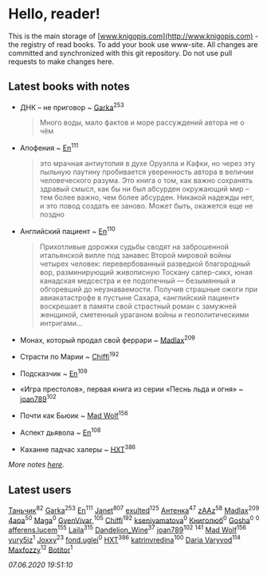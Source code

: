 # Hello, reader!
This is the main storage of [www.knigopis.com](http://www.knigopis.com) - the registry of read books.
To add your book use www-site. All changes are committed and synchronized with this git repository.
Do not use pull requests to make changes here.


## Latest books with notes
* ДНК – не приговор ~ [Garka](users/115/115753719718250012620-google)<sup>253</sup>
    > Много воды, мало фактов и море рассуждений автора не о чём

* Апофения ~ [En](users/333/333646551-vkontakte)<sup>111</sup>
    > это мрачная антиутопия в духе Оруэлла и Кафки, но через эту пыльную паутину пробивается уверенность автора в величии человеческого разума. Это книга о том, как важно сохранять здравый смысл, как бы ни был абсурден окружающий мир – тем более важно, чем более абсурден. Никакой надежды нет, и это повод создать ее заново. Может быть, окажется еще не поздно

* Английский пациент ~ [En](users/333/333646551-vkontakte)<sup>110</sup>
    > Прихотливые дорожки судьбы сводят на заброшенной итальянской вилле под занавес Второй мировой войны четырех человек: перевербованный разведкой благородный вор, разминирующий живописную Тоскану сапер-сикх, юная канадская медсестра и ее подопечный — безымянный и обгоревший до неузнаваемости. Получив страшные ожоги при авиакатастрофе в пустыне Сахара, «английский пациент» воскрешает в памяти свой страстный роман с замужней женщиной, сметенный ураганом войны и геополитическими интригами…

* Монах, который продал свой феррари ~ [Madlax](users/158/158304782-vkontakte)<sup>209</sup>

* Страсти по Марии ~ [Chiffi](users/105/105831994080785626680-google)<sup>192</sup>

* Подсказчик ~ [En](users/333/333646551-vkontakte)<sup>109</sup>

* «Игра престолов», первая книга из серии «Песнь льда и огня» ~ [joan789](users/240/2401650-vkontakte)<sup>102</sup>

* Почти как Бьюик ~ [Mad Wolf](users/947/94738840-vkontakte)<sup>156</sup>

* Аспект дьявола ~ [En](users/333/333646551-vkontakte)<sup>108</sup>

* Каханне падчас халеры ~ [HXT](users/100/100002563462782-facebook)<sup>386</sup>


_More notes [here](latest_books_with_notes.md)._


## Latest users
[Таньчик](users/209/2096581563762610-facebook)<sup>82</sup> 
[Garka](users/115/115753719718250012620-google)<sup>253</sup> 
[En](users/333/333646551-vkontakte)<sup>111</sup> 
[Janet](users/108/108113656204404967440-google)<sup>807</sup> 
[exulted](users/100/100599204551896265722-google)<sup>125</sup> 
[Антенка](users/118/118158645037334943900-google)<sup>47</sup> 
[zAAz](users/202/202248233-vkontakte)<sup>58</sup> 
[Madlax](users/158/158304782-vkontakte)<sup>209</sup> 
[4apa](users/117/117392596378069249667-google)<sup>50</sup> 
[Maga](users/106/106060917304685787728-google)<sup>0</sup> 
[GvenVivar ](users/158/158266434925901-facebook)<sup>105</sup> 
[Chiffi](users/105/105831994080785626680-google)<sup>192</sup> 
[kseniyamatova](users/179/17937184-vkontakte)<sup>0</sup> 
[Книголюб](users/111/111762250865880736374-google)<sup>0</sup> 
[Gosha](users/105/105731119736778227120-google)<sup>0</sup> 
[](users/254/254457124-vkontakte)<sup>0</sup> 
[afferens.lucem](users/196/196071655-vkontakte)<sup>155</sup> 
[Laila](users/761/76187635-vkontakte)<sup>315</sup> 
[Dandelion_Wine](users/586/58602788-vkontakte)<sup>37</sup> 
[joan789](users/240/2401650-vkontakte)<sup>102</sup> 
[](users/115/115826717712507836033-google)<sup>141</sup> 
[Mad Wolf](users/947/94738840-vkontakte)<sup>156</sup> 
[yury5iz](users/858/858998239-yandex)<sup>1</sup> 
[Joxxy](users/109/109128632962928278575-google)<sup>23</sup> 
[fond.uglei](users/108/108648895381755785207-google)<sup>0</sup> 
[HXT](users/100/100002563462782-facebook)<sup>386</sup> 
[katrinvredina](users/233/2336755-vkontakte)<sup>100</sup> 
[Daria Varyvod](users/829/829893410524253-facebook)<sup>114</sup> 
[Maxfozzy](users/107/107378796665154363606-google)<sup>12</sup> 
[Botitor](users/116/116288722371780885375-google)<sup>1</sup> 


_07.06.2020 19:51:10_

